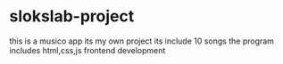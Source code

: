 # slokslab-project
this is a musico app its my own project 
its include 10 songs
the program includes html,css,js
frontend development
